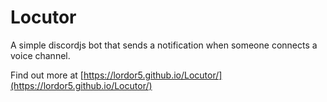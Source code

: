 # Locutor

A simple discordjs bot that sends a notification when someone connects a voice channel.

Find out more at [https://lordor5.github.io/Locutor/](https://lordor5.github.io/Locutor/)
